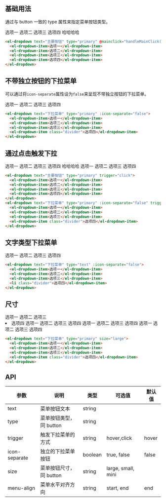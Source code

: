<style>
  .demo-box {
    .el-dropdown {
      vertical-align: top;

      & .el-button-group {
        margin-bottom: 0;
      }
      & + .el-dropdown {
        margin-left: 15px;
      }
    }
  }
</style>

<script>
  export default {
    methods: {
      handleMainClick() {
        alert('click main button');
      }
    }
  }
</script>

## 基础用法

<p>通过与 button 一致的 type 属性来指定菜单按钮类型。</p>

<div class="demo-box">
  <el-dropdown text="主要按钮" type="primary" @mainclick="handleMainClick()">
    <el-dropdown-item>选项一</el-dropdown-item>
    <el-dropdown-item>选项二</el-dropdown-item>
    <el-dropdown-item>选项三</el-dropdown-item>
    <el-dropdown-item>选项四 哈哈哈哈</el-dropdown-item>
  </el-dropdown>
</div>

```html
<el-dropdown text="主要按钮" type="primary" @mainclick="handleMainClick()">
  <el-dropdown-item>选项一</el-dropdown-item>
  <el-dropdown-item>选项二</el-dropdown-item>
  <el-dropdown-item>选项三</el-dropdown-item>
  <el-dropdown-item>选项四</el-dropdown-item>
</el-dropdown>
```

## 不带独立按钮的下拉菜单

可以通过将`icon-separate`属性设为`false`来呈现不带独立按钮的下拉菜单。

<el-dropdown text="下拉菜单" type="primary" :icon-separate="false">
  <el-dropdown-item>选项一</el-dropdown-item>
  <el-dropdown-item>选项二</el-dropdown-item>
  <el-dropdown-item>选项三</el-dropdown-item>
  <el-dropdown-item class="divider">选项四</el-dropdown-item>
</el-dropdown>

```html
<el-dropdown text="下拉菜单" type="primary" :icon-separate="false">
  <el-dropdown-item>选项一</el-dropdown-item>
  <el-dropdown-item>选项二</el-dropdown-item>
  <el-dropdown-item>选项三</el-dropdown-item>
  <el-dropdown-item class="divider">选项四</el-dropdown-item>
</el-dropdown>
```

## 通过点击触发下拉

<div class="demo-box">
  <el-dropdown text="主要按钮" type="primary" trigger="click">
    <el-dropdown-item>选项一</el-dropdown-item>
    <el-dropdown-item>选项二</el-dropdown-item>
    <el-dropdown-item>选项三</el-dropdown-item>
    <el-dropdown-item>选项四 哈哈哈哈</el-dropdown-item>
  </el-dropdown>
  <el-dropdown text="下拉菜单" type="primary" :icon-separate="false" trigger="click">
    <el-dropdown-item>选项一</el-dropdown-item>
    <el-dropdown-item>选项二</el-dropdown-item>
    <el-dropdown-item>选项三</el-dropdown-item>
    <el-dropdown-item class="divider">选项四</el-dropdown-item>
  </el-dropdown>
</div>

```html
<el-dropdown text="主要按钮" type="primary" trigger="click">
  <el-dropdown-item>选项一</el-dropdown-item>
  <el-dropdown-item>选项二</el-dropdown-item>
  <el-dropdown-item>选项三</el-dropdown-item>
  <el-dropdown-item>选项四</el-dropdown-item>
</el-dropdown>
<el-dropdown text="下拉菜单" type="primary" :icon-separate="false" trigger="click">
  <el-dropdown-item>选项一</el-dropdown-item>
  <el-dropdown-item>选项二</el-dropdown-item>
  <el-dropdown-item>选项三</el-dropdown-item>
  <el-dropdown-item class="divider">选项四</el-dropdown-item>
</el-dropdown>
```

## 文字类型下拉菜单

<div class="demo-box">
  <el-dropdown text="下拉菜单" type="text" :icon-separate="false">
    <el-dropdown-item>选项一</el-dropdown-item>
    <el-dropdown-item>选项二</el-dropdown-item>
    <el-dropdown-item>选项三</el-dropdown-item>
    <el-dropdown-item class="divider">选项四</el-dropdown-item>
  </el-dropdown>
</div>

```html
<el-dropdown text="下拉菜单" type="text" :icon-separate="false">
  <el-dropdown-item>选项一</el-dropdown-item>
  <el-dropdown-item>选项二</el-dropdown-item>
  <el-dropdown-item>选项三</el-dropdown-item>
  <li class="divider">选项四</el-dropdown-item>
</el-dropdown>
```

## 尺寸

<div class="demo-box">
  <el-dropdown text="下拉菜单" type="primary" size="large">
    <el-dropdown-item>选项一</el-dropdown-item>
    <el-dropdown-item>选项二</el-dropdown-item>
    <el-dropdown-item>选项三</el-dropdown-item>
    <li class="divider">选项四</el-dropdown-item>
  </el-dropdown><el-dropdown text="下拉菜单" type="primary">
    <el-dropdown-item>选项一</el-dropdown-item>
    <el-dropdown-item>选项二</el-dropdown-item>
    <el-dropdown-item>选项三</el-dropdown-item>
    <el-dropdown-item class="divider">选项四</el-dropdown-item>
  </el-dropdown><el-dropdown text="下拉菜单" type="primary" size="small">
    <el-dropdown-item>选项一</el-dropdown-item>
    <el-dropdown-item>选项二</el-dropdown-item>
    <el-dropdown-item>选项三</el-dropdown-item>
    <el-dropdown-item class="divider">选项四</el-dropdown-item>
  </el-dropdown><el-dropdown text="下拉菜单" type="primary" size="mini">
    <el-dropdown-item>选项一</el-dropdown-item>
    <el-dropdown-item>选项二</el-dropdown-item>
    <el-dropdown-item>选项三</el-dropdown-item>
    <el-dropdown-item class="divider">选项四</el-dropdown-item>
  </el-dropdown>
</div>

```html
<el-dropdown text="下拉菜单" type="primary" size="large">
  <el-dropdown-item>选项一</el-dropdown-item>
  <el-dropdown-item>选项二</el-dropdown-item>
  <el-dropdown-item>选项三</el-dropdown-item>
  <el-dropdown-item class="divider">选项四</el-dropdown-item>
</el-dropdown>
```

## API
| 参数          | 说明            | 类型            | 可选值                 | 默认值   |
|-------------  |---------------- |---------------- |---------------------- |-------- |
| text          | 菜单按钮文本      | string          |                       |         |
| type          | 菜单按钮类型，同 button    | string  |                       |         |
| trigger       | 触发下拉菜单的方式    | string  |    hover,click  |  hover |
| icon-separate | 独立的下拉菜单按钮 | boolean         | true, false           | false   |
| size          | 菜单按钮尺寸，同 button     | string          | large, small, mini  |     |
| menu-align    | 菜单水平对齐方向     | string          | start, end  | end |
